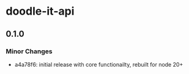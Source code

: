 # doodle-it-api

## 0.1.0

### Minor Changes

- a4a78f6: initial release with core functionailty, rebuilt for node 20+
